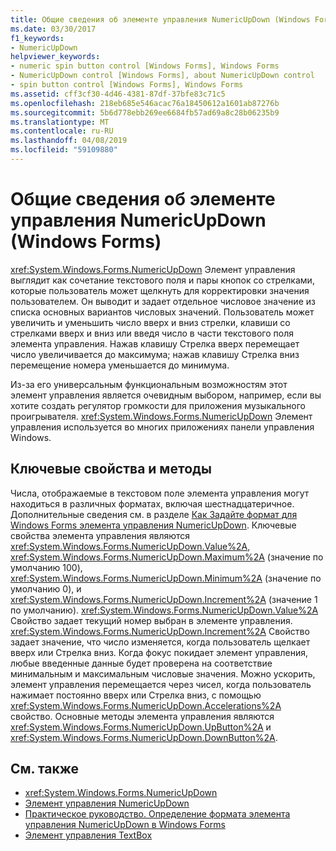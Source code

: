 ```yaml
---
title: Общие сведения об элементе управления NumericUpDown (Windows Forms)
ms.date: 03/30/2017
f1_keywords:
- NumericUpDown
helpviewer_keywords:
- numeric spin button control [Windows Forms], Windows Forms
- NumericUpDown control [Windows Forms], about NumericUpDown control
- spin button control [Windows Forms], Windows Forms
ms.assetid: cff3cf30-4d46-4381-87df-37bfe83c71c5
ms.openlocfilehash: 218eb685e546acac76a18450612a1601ab87276b
ms.sourcegitcommit: 5b6d778ebb269ee6684fb57ad69a8c28b06235b9
ms.translationtype: MT
ms.contentlocale: ru-RU
ms.lasthandoff: 04/08/2019
ms.locfileid: "59109880"
---
```

# <a name="numericupdown-control-overview-windows-forms"></a>Общие сведения об элементе управления NumericUpDown (Windows Forms)
<xref:System.Windows.Forms.NumericUpDown> Элемент управления выглядит как сочетание текстового поля и пары кнопок со стрелками, которые пользователь может щелкнуть для корректировки значения пользователем. Он выводит и задает отдельное числовое значение из списка основных вариантов числовых значений. Пользователь может увеличить и уменьшить число вверх и вниз стрелки, клавиши со стрелками вверх и вниз или введя число в части текстового поля элемента управления. Нажав клавишу Стрелка вверх перемещает число увеличивается до максимума; нажав клавишу Стрелка вниз перемещение номера уменьшается до минимума.  
  
 Из-за его универсальным функциональным возможностям этот элемент управления является очевидным выбором, например, если вы хотите создать регулятор громкости для приложения музыкального проигрывателя. <xref:System.Windows.Forms.NumericUpDown> Элемент управления используется во многих приложениях панели управления Windows.  
  
## <a name="key-properties-and-methods"></a>Ключевые свойства и методы  
 Числа, отображаемые в текстовом поле элемента управления могут находиться в различных форматах, включая шестнадцатеричное. Дополнительные сведения см. в разделе [Как Задайте формат для Windows Forms элемента управления NumericUpDown](how-to-set-the-format-for-the-windows-forms-numericupdown-control.md). Ключевые свойства элемента управления являются <xref:System.Windows.Forms.NumericUpDown.Value%2A>, <xref:System.Windows.Forms.NumericUpDown.Maximum%2A> (значение по умолчанию 100), <xref:System.Windows.Forms.NumericUpDown.Minimum%2A> (значение по умолчанию 0), и <xref:System.Windows.Forms.NumericUpDown.Increment%2A> (значение 1 по умолчанию). <xref:System.Windows.Forms.NumericUpDown.Value%2A> Свойство задает текущий номер выбран в элементе управления. <xref:System.Windows.Forms.NumericUpDown.Increment%2A> Свойство задает значение, что число изменяется, когда пользователь щелкает вверх или Стрелка вниз. Когда фокус покидает элемент управления, любые введенные данные будет проверена на соответствие минимальным и максимальным числовые значения. Можно ускорить, элемент управления перемещается через чисел, когда пользователь нажимает постоянно вверх или Стрелка вниз, с помощью <xref:System.Windows.Forms.NumericUpDown.Accelerations%2A> свойство. Основные методы элемента управления являются <xref:System.Windows.Forms.NumericUpDown.UpButton%2A> и <xref:System.Windows.Forms.NumericUpDown.DownButton%2A>.  
  
## <a name="see-also"></a>См. также

- <xref:System.Windows.Forms.NumericUpDown>
- [Элемент управления NumericUpDown](numericupdown-control-windows-forms.md)
- [Практическое руководство. Определение формата элемента управления NumericUpDown в Windows Forms](how-to-set-the-format-for-the-windows-forms-numericupdown-control.md)
- [Элемент управления TextBox](textbox-control-windows-forms.md)

